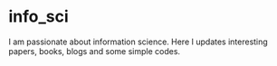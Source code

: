 # info_sci
I am passionate about information science. Here I updates interesting papers, books, blogs and some simple codes.
